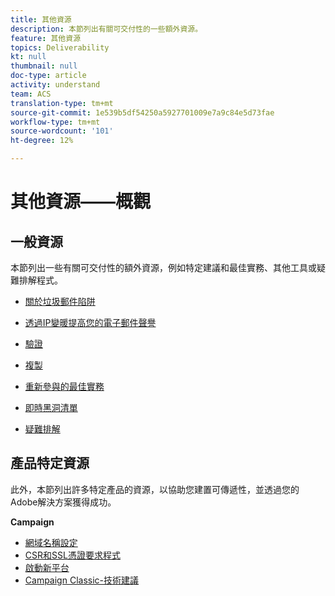 ```yaml
---
title: 其他資源
description: 本節列出有關可交付性的一些額外資源。
feature: 其他資源
topics: Deliverability
kt: null
thumbnail: null
doc-type: article
activity: understand
team: ACS
translation-type: tm+mt
source-git-commit: 1e539b5df54250a5927701009e7a9c84e5d73fae
workflow-type: tm+mt
source-wordcount: '101'
ht-degree: 12%

---
```



# 其他資源——概觀

## 一般資源

本節列出一些有關可交付性的額外資源，例如特定建議和最佳實務、其他工具或疑難排解程式。

* [關於垃圾郵件陷阱](../../help/additional-resources/all-about-spam-traps.md)
* [透過IP變暖提高您的電子郵件聲譽](../../help/additional-resources/increase-reputation-with-ip-warming.md)
* [驗證](../../help/additional-resources/authentication.md)
* [複製](../../help/additional-resources/duplicates.md)
* [重新參與的最佳實務](../../help/additional-resources/re-engagement.md)
* [即時黑洞清單](../../help/additional-resources/blocklist-databases.md)
* [疑難排解](../../help/additional-resources/troubleshooting.md)

   <!--
    [IP Certification](../../help/additional-resources/ip-certification.md)
    [Third-party monitoring tools](../../help/additional-resources/third-party-monitoring-tools.md)-->

## 產品特定資源

此外，本節列出許多特定產品的資源，以協助您建置可傳遞性，並透過您的Adobe解決方案獲得成功。

**Campaign**

* [網域名稱設定](../../help/additional-resources/ac-domain-name-setup.md)
* [CSR和SSL憑證要求程式](../../help/additional-resources/ac-ssl-certificate-request.md)
* [啟動新平台](../../help/additional-resources/ac-starting-new-platform.md)
* [Campaign Classic-技術建議](../../help/additional-resources/acc-technical-recommendations.md)